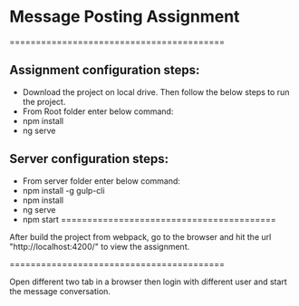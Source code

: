 # Message Posting Assignment

=========================================

## Assignment configuration steps: 
- Download the project on local drive. Then follow the below steps to run the project.
- From Root folder enter below command:
- npm install
- ng serve

## Server configuration steps:
- From server folder enter below command:
- npm install -g gulp-cli
- npm install
- ng serve
- npm start
=========================================

After build the project from webpack, go to the browser and hit the url "http://localhost:4200/" to view the assignment.

=========================================

Open different two tab in a browser then login with different user and start the message conversation.